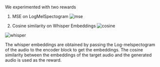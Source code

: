 We experimented with two rewards

1. MSE on LogMelSpectogram
![mse](images/mse.png)


2. Cosine similarity on Whisper Embeddings
![cosine](images/cosine.png)

![whisper](images/whisper.png)

The whisper embeddings are obtained by passing the Log-melspectogram of the audio to the encoder block to get the embeddings. The cosine similarity between the embeddings of the target audio and the generated audio is used as the reward.
